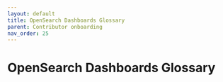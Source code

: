 ```yaml
---
layout: default
title: OpenSearch Dashboards Glossary 
parent: Contributor onboarding
nav_order: 25
---
```


# OpenSearch Dashboards Glossary